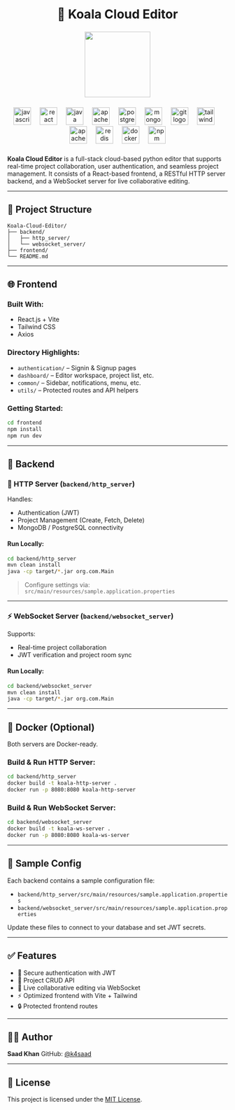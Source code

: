 <h1 align="center">🐨 Koala Cloud Editor</h1>

###

<div align="center">
  <img height="150" src="https://raw.githubusercontent.com/k4saad/Koala-Cloud-Editor/refs/heads/main/frontend/src/assets/images/cool-koala.png"  />
</div>

###

<div align="center">
  <img src="https://cdn.jsdelivr.net/gh/devicons/devicon/icons/javascript/javascript-original.svg" height="40" alt="javascript logo"  />
  <img width="12" />
  <img src="https://cdn.jsdelivr.net/gh/devicons/devicon/icons/react/react-original.svg" height="40" alt="react logo"  />
  <img width="12" />
  <img src="https://cdn.jsdelivr.net/gh/devicons/devicon/icons/java/java-original.svg" height="40" alt="java logo"  />
  <img width="12" />
  <img src="https://cdn.jsdelivr.net/gh/devicons/devicon/icons/apache/apache-original.svg" height="40" alt="apache logo"  />
  <img width="12" />
  <img src="https://cdn.jsdelivr.net/gh/devicons/devicon/icons/postgresql/postgresql-original.svg" height="40" alt="postgresql logo"  />
  <img width="12" />
  <img src="https://cdn.jsdelivr.net/gh/devicons/devicon/icons/mongodb/mongodb-original.svg" height="40" alt="mongodb logo"  />
  <img width="12" />
  <img src="https://cdn.jsdelivr.net/gh/devicons/devicon/icons/git/git-original.svg" height="40" alt="git logo"  />
  <img width="12" />
  <img src="https://cdn.simpleicons.org/tailwindcss/06B6D4" height="40" alt="tailwindcss logo"  />
  <img width="12" />
  <img src="https://cdn.simpleicons.org/apachemaven/C71A36" height="40" alt="apachemaven logo"  />
  <img width="12" />
  <img src="https://cdn.jsdelivr.net/gh/devicons/devicon/icons/redis/redis-original.svg" height="40" alt="redis logo"  />
  <img width="12" />
  <img src="https://cdn.simpleicons.org/docker/2496ED" height="40" alt="docker logo"  />
  <img width="12" />
  <img src="https://cdn.simpleicons.org/npm/CB3837" height="40" alt="npm logo"  />
</div>

###
**Koala Cloud Editor** is a full-stack cloud-based python editor that supports real-time project collaboration, user authentication, and seamless project management. It consists of a React-based frontend, a RESTful HTTP server backend, and a WebSocket server for live collaborative editing.

---

## 📁 Project Structure
```
Koala-Cloud-Editor/
├── backend/
│   ├── http_server/         
│   └── websocket_server/    
├── frontend/                
└── README.md
```
---

## 🌐 Frontend

### Built With:
- React.js + Vite
- Tailwind CSS
- Axios

### Directory Highlights:
- `authentication/` – Signin & Signup pages
- `dashboard/` – Editor workspace, project list, etc.
- `common/` – Sidebar, notifications, menu, etc.
- `utils/` – Protected routes and API helpers

### Getting Started:

```bash
cd frontend
npm install
npm run dev
```
---

## 🧠 Backend

### 🧾 HTTP Server (`backend/http_server`)

Handles:

* Authentication (JWT)
* Project Management (Create, Fetch, Delete)
* MongoDB / PostgreSQL connectivity

#### Run Locally:

```bash
cd backend/http_server
mvn clean install
java -cp target/*.jar org.com.Main
```

> Configure settings via: `src/main/resources/sample.application.properties`

---

### ⚡ WebSocket Server (`backend/websocket_server`)

Supports:

* Real-time project collaboration
* JWT verification and project room sync

#### Run Locally:

```bash
cd backend/websocket_server
mvn clean install
java -cp target/*.jar org.com.Main
```

---

## 🐳 Docker (Optional)

Both servers are Docker-ready.

### Build & Run HTTP Server:

```bash
cd backend/http_server
docker build -t koala-http-server .
docker run -p 8080:8080 koala-http-server
```

### Build & Run WebSocket Server:

```bash
cd backend/websocket_server
docker build -t koala-ws-server .
docker run -p 8080:8080 koala-ws-server
```

---

## 🧪 Sample Config

Each backend contains a sample configuration file:

* `backend/http_server/src/main/resources/sample.application.properties`
* `backend/websocket_server/src/main/resources/sample.application.properties`

Update these files to connect to your database and set JWT secrets.

---

## ✅ Features

* 🔐 Secure authentication with JWT
* 📁 Project CRUD API
* 💬 Live collaborative editing via WebSocket
* ⚡ Optimized frontend with Vite + Tailwind
* 🔒 Protected frontend routes

---

## 🧑‍💻 Author

**Saad Khan**
GitHub: [@k4saad](https://github.com/k4saad)

---

## 📄 License

This project is licensed under the [MIT License](LICENSE).
